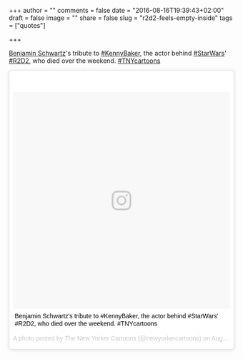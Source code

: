 +++
author = ""
comments = false
date = "2016-08-16T19:39:43+02:00"
draft = false
image = ""
share = false
slug = "r2d2-feels-empty-inside"
tags = ["quotes"]

+++

[Benjamin Schwartz](https://twitter.com/BentSchwartz)'s tribute to
[#KennyBaker], the actor behind [#StarWars]' [#R2D2], who died over the
weekend. [#TNYcartoons]

[#KennyBaker]: https://www.instagram.com/explore/tags/kennybaker/
[#StarWars]: https://www.instagram.com/explore/tags/starwars/
[#R2D2]: https://www.instagram.com/explore/tags/r2d2/
[#TNYcartoons]: https://www.instagram.com/explore/tags/tnycartoons/

<!--more-->

<blockquote class="instagram-media" data-instgrm-captioned data-instgrm-version="7" style=" background:#FFF; border:0; border-radius:3px; box-shadow:0 0 1px 0 rgba(0,0,0,0.5),0 1px 10px 0 rgba(0,0,0,0.15); margin: 1px; max-width:658px; padding:0; width:99.375%; width:-webkit-calc(100% - 2px); width:calc(100% - 2px);"><div style="padding:8px;"> <div style=" background:#F8F8F8; line-height:0; margin-top:40px; padding:50.0% 0; text-align:center; width:100%;"> <div style=" background:url(data:image/png;base64,iVBORw0KGgoAAAANSUhEUgAAACwAAAAsCAMAAAApWqozAAAABGdBTUEAALGPC/xhBQAAAAFzUkdCAK7OHOkAAAAMUExURczMzPf399fX1+bm5mzY9AMAAADiSURBVDjLvZXbEsMgCES5/P8/t9FuRVCRmU73JWlzosgSIIZURCjo/ad+EQJJB4Hv8BFt+IDpQoCx1wjOSBFhh2XssxEIYn3ulI/6MNReE07UIWJEv8UEOWDS88LY97kqyTliJKKtuYBbruAyVh5wOHiXmpi5we58Ek028czwyuQdLKPG1Bkb4NnM+VeAnfHqn1k4+GPT6uGQcvu2h2OVuIf/gWUFyy8OWEpdyZSa3aVCqpVoVvzZZ2VTnn2wU8qzVjDDetO90GSy9mVLqtgYSy231MxrY6I2gGqjrTY0L8fxCxfCBbhWrsYYAAAAAElFTkSuQmCC); display:block; height:44px; margin:0 auto -44px; position:relative; top:-22px; width:44px;"></div></div> <p style=" margin:8px 0 0 0; padding:0 4px;"> <a href="https://www.instagram.com/p/BJIh0QSB9Rp/" style=" color:#000; font-family:Arial,sans-serif; font-size:14px; font-style:normal; font-weight:normal; line-height:17px; text-decoration:none; word-wrap:break-word;" target="_blank">Benjamin Schwartz&#39;s tribute to #KennyBaker, the actor behind #StarWars&#39; #R2D2, who died over the weekend. #TNYcartoons</a></p> <p style=" color:#c9c8cd; font-family:Arial,sans-serif; font-size:14px; line-height:17px; margin-bottom:0; margin-top:8px; overflow:hidden; padding:8px 0 7px; text-align:center; text-overflow:ellipsis; white-space:nowrap;">A photo posted by The New Yorker Cartoons (@newyorkercartoons) on <time style=" font-family:Arial,sans-serif; font-size:14px; line-height:17px;" datetime="2016-08-15T14:48:13+00:00">Aug 15, 2016 at 7:48am PDT</time></p></div></blockquote>
<script async defer src="//platform.instagram.com/en_US/embeds.js"></script>
